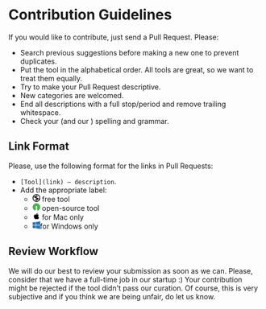 # Contribution Guidelines
If you would like to contribute, just send a Pull Request.  Please:
* Search previous suggestions before making a new one to prevent duplicates. 
* Put the tool in the alphabetical order. All tools are great, so we want to treat them equally.
* Try to make your Pull Request descriptive.
* New categories are welcomed.
* End all descriptions with a full stop/period and remove trailing whitespace.
* Check your (and our ) spelling and grammar.

## Link Format
Please, use the following format for the links in Pull Requests:
* ``[Tool](link) — description``.
* Add the appropriate label:
  * <img src="https://github.com/LisaDziuba/Awesome-Design-Tools/blob/master/Media/free.png" alt="Awesome-Design-Tools" width="15" height="15"> free tool
  * <img src="https://github.com/LisaDziuba/Awesome-Design-Tools/blob/master/Media/open-source.png" alt="Awesome-Design-Tools" width="15"  height="15"> open-source tool
  * <img src="https://github.com/LisaDziuba/Awesome-Design-Tools/blob/master/Media/mac.png" alt="Awesome-Design-Tools" width="15" height="15"> for Mac only
  * <img src="https://github.com/LisaDziuba/Awesome-Design-Tools/blob/master/Media/windows.png" alt="Awesome-Design-Tools" width="15" height="15">for Windows only
  
## Review Workflow  
We will do our best to review your submission as soon as we can. Please, consider that we have a full-time job in our startup :) Your contribution might be rejected if the tool didn't pass our curation. Of course, this is very subjective and if you think we are being unfair, do let us know.
